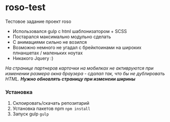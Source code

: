 # roso-test
Тестовое задание проект roso

- Использовался gulp с html шаблонизатором + SCSS
- Постарался максимально модульно сделать
- С анимациями сильно не возился
- Возможно немного не угадал с брейкпоинами на широких плнаншетах / маленьких ноутах
- Никакого Jquery :)

*На странице партнеров карточки на мобилках не активруются при изменении размера окна браузера - сдалал так, что бы не дублировать HTML. ___Нужно обновлять страницу при изменеии ширины___*  

### Установка
1. Склоировать/скачать репозитарий
2. Установка пакетов npm `npm install`
3. 3апуск gulp `gulp`
